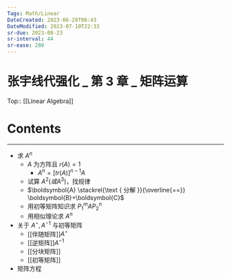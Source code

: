 ```yaml
---
Tags: Math/Linear 
DateCreated: 2023-06-28T06:43
DateModified: 2023-07-10T22:33
sr-due: 2023-08-23
sr-interval: 44
sr-ease: 280
---
```

# 张宇线代强化 _ 第 3 章 _ 矩阵运算
Top:: [[Linear Algebra]]

# Contents
---
- 求 $A^{n}$
	- $A$ 为方阵且 $r(A) = 1$
		- $A^{n} = [tr(A)]^{n-1}A$
	- 试算 $A^{2}(或A^{3})$，找规律
	- $\boldsymbol{A} \stackrel{\text { 分解 }}{\overline{==}} \boldsymbol{B}+\boldsymbol{C}$
	- 用初等矩阵知识求 $P^{m}_{1}AP^{n}_{2}$
	- 用相似理论求 $A^{n}$
- 关于 $A^{\star},A^{-1}$ 与初等矩阵
	- [[伴随矩阵]]$A^{\star}$
	- [[逆矩阵]]$A^{-1}$
	- [[分块矩阵]]
	- [[初等矩阵]]
- 矩阵方程
 
